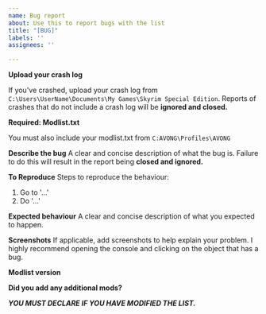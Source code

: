 ```yaml
---
name: Bug report
about: Use this to report bugs with the list
title: "[BUG]"
labels: ''
assignees: ''

---
```


**Upload your crash log**

If you've crashed, upload your crash log from `C:\Users\UserName\Documents\My Games\Skyrim Special Edition`. Reports of crashes that do not include a crash log will be **ignored and closed.**

**Required: Modlist.txt**

You must also include your modlist.txt from `C:AVONG\Profiles\AVONG`

**Describe the bug**
A clear and concise description of what the bug is. Failure to do this will result in the report being **closed and ignored.**

**To Reproduce**
Steps to reproduce the behaviour:

1. Go to '...'
2. Do '...'

**Expected behaviour**
A clear and concise description of what you expected to happen.

**Screenshots**
If applicable, add screenshots to help explain your problem. I highly recommend opening the console and clicking on the object that has a bug.

**Modlist version**

**Did you add any additional mods?**

***YOU MUST DECLARE IF YOU HAVE MODIFIED THE LIST.***
